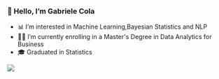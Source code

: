 ### 👋 Hello, I’m Gabriele Cola
- 📊 I’m interested in Machine Learning,Bayesian Statistics and NLP
- 👨‍💻 I’m currently enrolling in a Master's Degree in Data Analytics for Business
- 🎓 Graduated in Statistics

<!---
gabrielecola/gabrielecola is a ✨ special ✨ repository because its `README.md` (this file) appears on your GitHub profile.
You can click the Preview link to take a look at your changes.
--->

<img src= 'https://github-readme-stats.vercel.app/api?username=gabrielecola&&show_icons=true&title_color=ffffff&icon_color=bb2acf&text_color=daf7dc&bg_color=151515'>
